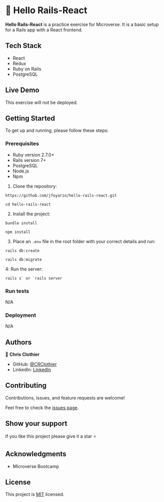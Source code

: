 # 📖 Hello Rails-React
**Hello Rails-React** is a practice exercise for Microverse. It is a basic setup for a Rails app with a React frontend.

## Tech Stack 
- React
- Redux
- Ruby on Rails
- PostgreSQL

## Live Demo

This exercise will not be deployed.

## Getting Started

To get up and running, please follow these steps:

### Prerequisites
- Ruby version 2.7.0+
- Rails version 7+
- PostgreSQL
- Node.js
- Npm


1. Clone the repository:

```
https://github.com/jfoyarzo/hello-rails-react.git
```

```
cd hello-rails-react
```

2. Install the project:

```
bundle install
```
```
npm install
```

3. Place an `.env` file in the root folder with your correct details and run:

```
rails db:create
```
```
rails db:migrate
```

4: Run the server:

```
rails s` or `rails server
```

### Run tests
N/A

### Deployment

N/A

## Authors

👤 **Chris Clothier**

- GitHub: [@CRClothier](https://github.com/crclothier)
- LinkedIn: [LinkedIn](https://www.linkedin.com/in/crclothier)

## Contributing

Contributions, issues, and feature requests are welcome!

Feel free to check the [issues page](https://github.com/crclothier/hello-rails-react/issues/).

## Show your support

If you like this project please give it a star ⭐

## Acknowledgments
- Microverse Bootcamp

## License

This project is [MIT](./LICENSE) licensed.
